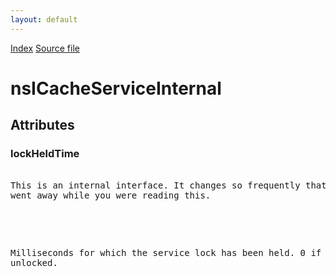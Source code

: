 ```yaml
---
layout: default
---
```

<div id='links'><a href="../index.html">Index</a>
<a href="http://dxr.mozilla.org/mozilla-central/source/netwerk/cache/nsICacheService.idl">Source file</a>
</div>

# nsICacheServiceInternal #

## Attributes ##

### lockHeldTime ###
<pre>  
This is an internal interface. It changes so frequently that it probably  
went away while you were reading this.  
  
</pre><pre>  
Milliseconds for which the service lock has been held. 0 if unlocked.  
  
</pre>